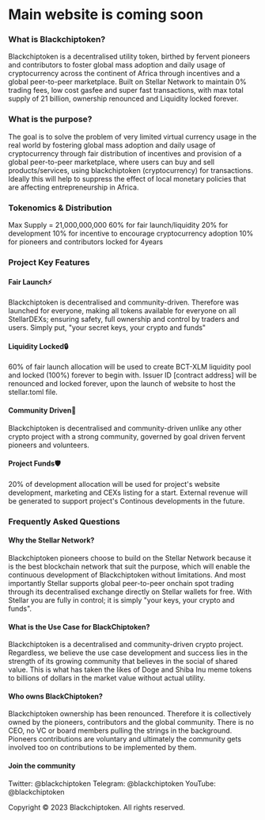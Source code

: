# Main website is coming soon

### What is Blackchiptoken?
Blackchiptoken is a decentralised utility token, birthed by fervent pioneers and contributors to foster global mass adoption and daily usage of cryptocurrency across the continent of Africa through incentives and a global peer-to-peer marketplace. Built on Stellar Network to maintain 0% trading fees, low cost gasfee and super fast transactions, with max total supply of 21 billion, ownership renounced and Liquidity locked forever.

### What is the purpose?
The goal is to solve the problem of very limited virtual currency usage in the real world by fostering global mass adoption and daily usage of cryptocurrency through fair distribution of incentives and provision of a global peer-to-peer marketplace, where users can buy and sell products/services, using blackchiptoken (cryptocurrency) for transactions. Ideally this will help to suppress the effect of local monetary policies that are affecting entrepreneurship in Africa.

### Tokenomics & Distribution
Max Supply = 21,000,000,000
60% for fair launch/liquidity 20% for development 10% for incentive to encourage cryptocurrency adoption 10% for pioneers and contributors locked for 4years

### Project Key Features
#### Fair Launch⚡
Blackchiptoken is decentralised and community-driven. Therefore was launched for everyone, making all tokens available for everyone on all StellarDEXs; ensuring safety, full ownership and control by traders and users. Simply put, "your secret keys, your crypto and funds"
#### Liquidity Locked🔒
60% of fair launch allocation will be used to create BCT-XLM liquidity pool and locked (100%) forever to begin with. Issuer ID [contract address] will be renounced and locked forever, upon the launch of website to host the stellar.toml file.
#### Community Driven👥
Blackchiptoken is decentralised and community-driven unlike any other crypto project with a strong community, governed by goal driven fervent pioneers and volunteers.
#### Project Funds🛡
20% of development allocation will be used for project's website development, marketing and CEXs listing for a start. External revenue will be generated to support project's Continous developments in the future.

### Frequently Asked Questions
#### Why the Stellar Network?
Blackchiptoken pioneers choose to build on the Stellar Network because it is the best blockchain network that suit the purpose, which will enable the continuous development of Blackchiptoken without limitations. And most importantly Stellar supports global peer-to-peer onchain spot trading through its decentralised exchange directly on Stellar wallets for free. With Stellar you are fully in control; it is simply "your keys, your crypto and funds".
#### What is the Use Case for BlackChiptoken?
Blackchiptoken is a decentralised and community-driven crypto project. Regardless, we believe the use case development and success lies in the strength of its growing community that believes in the social of shared value. This is what has taken the likes of Doge and Shiba Inu meme tokens to billions of dollars in the market value without actual utility.
#### Who owns BlackChiptoken?
Blackchiptoken ownership has been renounced. Therefore it is collectively owned by the pioneers, contributors and the global community. There is no CEO, no VC or board members pulling the strings in the background. Pioneers contributions are voluntary and ultimately the community gets involved too on contributions to be implemented by them.

#### Join the community
Twitter: @blackchiptoken Telegram: @blackchiptoken YouTube: @blackchiptoken

Copyright © 2023 Blackchiptoken. All rights reserved.
